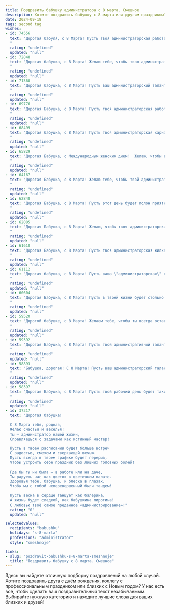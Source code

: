 ```yaml
---
title: Поздравить бабушку администратора с 8 марта. Смешное
description: Хотите поздравить бабушку с 8 марта или другим праздником? Наш ИИ создаст незабываемое поздравление, а вы обязательно выделитесь среди других.  
date: 2024-09-18
tags: second tag
wishes:
- id: 74556
  text: "Дорогая бабуля, с 8 Марта! Пусть твоя администраторская работа будет всегда в \"зеленой зоне\", а отпускные - в \"черном списке\"! 😜🥂
  "
  rating: "undefined"
  updated: "null"
- id: 72848
  text: "Дорогая бабушка, с 8 Марта! Желаю тебе, чтобы твоя администраторская работа была всегда под контролем, как твои пирожки! Пусть каждый день будет полон веселья и приятных хлопот, как на твоем любимом застолье! 😉
  "
  rating: "undefined"
  updated: "null"
- id: 71360
  text: "Дорогая бабушка, с 8 Марта! Пусть ваш администраторский талант всегда помогает вам справляться с любыми \"клиентами\" - будь то строптивый дедушка или шумные внуки! 😉  Желаем вам легкой работы и много сладких моментов! 🎂💐
  "
  rating: "undefined"
  updated: "null"
- id: 69776
  text: "Дорогая Бабушка, с 8 Марта! Пусть твоя администраторская работа будет легкой, как пушинка, а клиенты милыми и послушными, как котята. 😹  Желаю тебе сил, чтобы справляться со всеми задачами, и  не забывай про любимые конфеты  -  они  тебе  особенно  полезны  в  этот  день!
  "
  rating: "undefined"
  updated: "null"
- id: 68499
  text: "Дорогая бабушка, с 8 Марта! Пусть твоя администраторская харизма и железная хватка продолжают покорять сердца, а работа всегда будет в радость! 😉
  "
  rating: "undefined"
  updated: "null"
- id: 65829
  text: "Дорогая Бабушка, с Международным женским днем!  Желаю, чтобы в твоем \"администраторском\" царстве царили только добро и порядок, а подчиненные (мы, внуки) были послушными и выполняли все твои \"приказы\" с улыбкой! 😉
  "
  rating: "undefined"
  updated: "null"
- id: 64167
  text: "Дорогая Бабушка, с 8 Марта! Желаю тебе, чтобы твой административный талант всегда пригождался, особенно когда внуки приходят в гости, и тебе нужно организовать пикник на лужайке, а погода непредсказуема! 😜💐
  "
  rating: "undefined"
  updated: "null"
- id: 62848
  text: "Дорогая Бабушка, с 8 Марта! Пусть этот день будет полон приятных хлопот, как на работе, когда все клиенты одновременно решают, что им срочно нужна твоя помощь! 😏  Хватит уже командовать нами, пускай хотя бы сегодня все делаешь по своему желанию! 😄
  "
  rating: "undefined"
  updated: "null"
- id: 62085
  text: "Дорогая Бабушка, с 8 Марта! Желаю, чтобы твоя администраторская жизнь была полна не только важных дел, но и приятных неожиданностей, а улыбки посетителей всегда были искренними, даже если они заблудились в коридорах твоего \"царства\"))
  "
  rating: "undefined"
  updated: "null"
- id: 61610
  text: "Дорогая Бабушка, с 8 Марта! Пусть твоя администраторская жилка всегда будет в тонусе, а подчиненные - послушными и исполнительными! Желаю тебе моря улыбок, океана любви и неиссякаемого запаса терпения (особенно, когда внуки \"набедокурят\"). 🎉
  "
  rating: "undefined"
  updated: "null"
- id: 61112
  text: "Дорогая бабушка, с 8 Марта! Пусть ваша \"администраторская\" власть над нами будет мягкой, как пуховая подушка, а дефицит в нашей жизни будет только в дефиците свободного времени от ваших ласковых объятий!
  "
  rating: "undefined"
  updated: "null"
- id: 60604
  text: "Дорогая Бабушка, с 8 Марта! Пусть в твоей жизни будет столько же порядка, сколько в твоем кабинете, а все проблемы решаются с такой же легкостью, как ты решаешь, какой кофе сегодня выбрать. 😉
  "
  rating: "undefined"
  updated: "null"
- id: 59520
  text: "Дорогой бабушке, с 8 Марта! Желаем тебе, чтобы ты всегда оставалась нашей главной администраторшей: управляла нами, как хочешь, и распределяла свою любовь по справедливости, никаких лишних штрафов за опоздание на чай! 😉💐
  "
  rating: "undefined"
  updated: "null"
- id: 59392
  text: "Дорогая Бабушка, с 8 Марта! Пусть твой административный талант расцветает как весенние цветы, а все подчиненные (даже самые капризные) ходят строем! 😉🌷
  "
  rating: "undefined"
  updated: "null"
- id: 58893
  text: "Бабушка, дорогая! С 8 Марта! Пусть ваш администраторский талант проявится в организации самого веселого праздника, а ваша смекалка поможет найти выход из любой ситуации, даже если в офисе пропал чайник! 🎉☕
  "
  rating: "undefined"
  updated: "null"
- id: 58397
  text: "Дорогая Бабушка, с 8 Марта! Пусть твой рабочий день будет таким же легким, как щелчок мыши, а клиенты — приятными и вежливыми, как котёнок.  Желаем, чтобы ты оставалась бодрой и энергичной, как строка в excel, и всегда помнила: ты — лучшая Администратор на свете!
  "
  rating: "undefined"
  updated: "null"
- id: 37317
  text: "Дорогая бабушка!
  
  С 8 Марта тебя, родная,
  Желаю счастья и веселья!
  Ты — администратор нашей жизни,
  Справляешься с задачами как истинный мастер!
  
  Пусть в твоем расписании будет больше встреч
  С радостью, смехом и сверкающей вечью.
  Пусть всегда в твоем графике будет перерыв,
  Чтобы устроить себе праздник без лишних головных болей!
  
  Где бы ты ни была — в работе или на даче,
  Ты радуешь нас как цветок в цветочном палате.
  Здоровья тебе, бабушка, и блеска в глазах,
  Чтобы мы с тобой неперевершенный были тандем!
  
  Пусть весна в сердце танцует как балерина,
  А жизнь будет сладкой, как бабушкина пирогина!
  С любовью твоё самое преданное «администрирование»!"
  rating: "0"
  updated: "null"

selectedValues:
  recipients: "babushku"
  holidays: "s-8-marta"
  professions: "administrator"
  style: "smeshnoje"

links:
- slug: "pozdravit-babushku-s-8-marta-smeshnoje"
  title: "Поздравить бабушку с 8 марта. Смешное"
---
```


Здесь вы найдете отличную подборку поздравлений на любой случай. 
Хотите поздравить друга с днём рождения, коллегу с профессиональным праздником или близких с Новым годом? У нас есть всё, чтобы сделать ваш поздравительный текст незабываемым. Выбирайте нужную категорию и находите лучшие слова для ваших близких и друзей!
